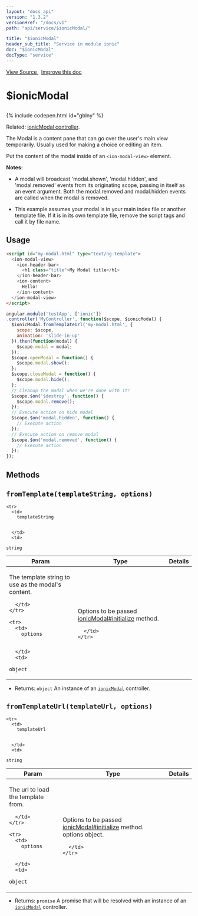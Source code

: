 ```yaml
---
layout: "docs_api"
version: "1.3.2"
versionHref: "/docs/v1"
path: "api/service/$ionicModal/"

title: "$ionicModal"
header_sub_title: "Service in module ionic"
doc: "$ionicModal"
docType: "service"
---
```


<div class="improve-docs">
<a href='http://github.com/driftyco/ionic/tree/1.x/js/angular/service/modal.js#L1'>
View Source
</a>
&nbsp;
<a href='http://github.com/driftyco/ionic/edit/1.x/js/angular/service/modal.js#L1'>
Improve this doc
</a>
</div>




<h1 class="api-title">

$ionicModal



</h1>


{% include codepen.html id="gblny" %}




Related: <a href="/docs/api/controller/ionicModal/">ionicModal controller</a>.

The Modal is a content pane that can go over the user's main view
temporarily.  Usually used for making a choice or editing an item.

Put the content of the modal inside of an `<ion-modal-view>` element.

**Notes:**
- A modal will broadcast 'modal.shown', 'modal.hidden', and 'modal.removed' events from its originating
scope, passing in itself as an event argument. Both the modal.removed and modal.hidden events are
called when the modal is removed.

- This example assumes your modal is in your main index file or another template file. If it is in its own
template file, remove the script tags and call it by file name.









## Usage
```html
<script id="my-modal.html" type="text/ng-template">
  <ion-modal-view>
    <ion-header-bar>
      <h1 class="title">My Modal title</h1>
    </ion-header-bar>
    <ion-content>
      Hello!
    </ion-content>
  </ion-modal-view>
</script>
```
```js
angular.module('testApp', ['ionic'])
.controller('MyController', function($scope, $ionicModal) {
  $ionicModal.fromTemplateUrl('my-modal.html', {
    scope: $scope,
    animation: 'slide-in-up'
  }).then(function(modal) {
    $scope.modal = modal;
  });
  $scope.openModal = function() {
    $scope.modal.show();
  };
  $scope.closeModal = function() {
    $scope.modal.hide();
  };
  // Cleanup the modal when we're done with it!
  $scope.$on('$destroy', function() {
    $scope.modal.remove();
  });
  // Execute action on hide modal
  $scope.$on('modal.hidden', function() {
    // Execute action
  });
  // Execute action on remove modal
  $scope.$on('modal.removed', function() {
    // Execute action
  });
});
```


  

  
## Methods

<div id="fromTemplate"></div>
<h2>
  <code>fromTemplate(templateString,&nbsp;options)</code>

</h2>





<table class="table" style="margin:0;">
  <thead>
    <tr>
      <th>Param</th>
      <th>Type</th>
      <th>Details</th>
    </tr>
  </thead>
  <tbody>
    
    <tr>
      <td>
        templateString
        
        
      </td>
      <td>
        
  <code>string</code>
      </td>
      <td>
        <p>The template string to use as the modal&#39;s
content.</p>

        
      </td>
    </tr>
    
    <tr>
      <td>
        options
        
        
      </td>
      <td>
        
  <code>object</code>
      </td>
      <td>
        <p>Options to be passed <a href="/docs/api/controller/ionicModal/#initialize">ionicModal#initialize</a> method.</p>

        
      </td>
    </tr>
    
  </tbody>
</table>






* Returns: 
  <code>object</code> An instance of an <a href="/docs/api/controller/ionicModal/"><code>ionicModal</code></a>
controller.




<div id="fromTemplateUrl"></div>
<h2>
  <code>fromTemplateUrl(templateUrl,&nbsp;options)</code>

</h2>





<table class="table" style="margin:0;">
  <thead>
    <tr>
      <th>Param</th>
      <th>Type</th>
      <th>Details</th>
    </tr>
  </thead>
  <tbody>
    
    <tr>
      <td>
        templateUrl
        
        
      </td>
      <td>
        
  <code>string</code>
      </td>
      <td>
        <p>The url to load the template from.</p>

        
      </td>
    </tr>
    
    <tr>
      <td>
        options
        
        
      </td>
      <td>
        
  <code>object</code>
      </td>
      <td>
        <p>Options to be passed <a href="/docs/api/controller/ionicModal/#initialize">ionicModal#initialize</a> method.
options object.</p>

        
      </td>
    </tr>
    
  </tbody>
</table>






* Returns: 
  <code>promise</code> A promise that will be resolved with an instance of
an <a href="/docs/api/controller/ionicModal/"><code>ionicModal</code></a> controller.



  
  






